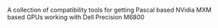 A collection of compatibility tools for getting Pascal based NVidia MXM based GPUs working with Dell Precision M6800
